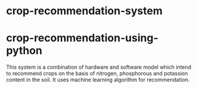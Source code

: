 # crop-recommendation-system
# crop-recommendation-using-python
This system is a combination of hardware and software model which intend to recommend crops on the basis of nitrogen, phosphorous and potassion content in the soil. It uses machine learning algorithm for recommendation. 
